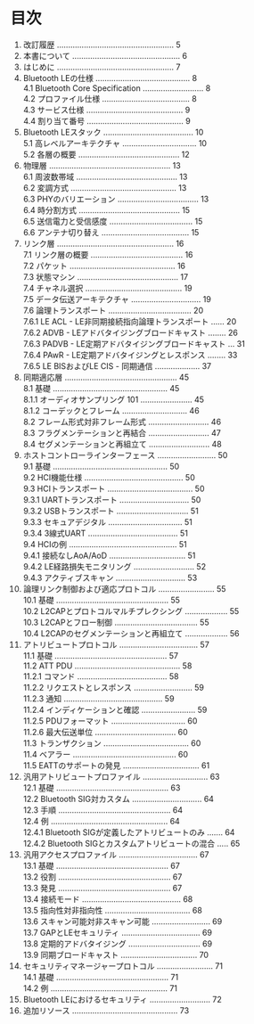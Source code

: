 # 目次  
1. 改訂履歴 .................................................... 5  
2. 本書について ................................................ 6  
3. はじめに .................................................... 7  
4. Bluetooth LEの仕様 .......................................... 8  
    4.1 Bluetooth Core Specification ........................... 8  
    4.2 プロファイル仕様 ....................................... 8  
    4.3 サービス仕様 ........................................... 9  
    4.4 割り当て番号 ........................................... 9  
5. Bluetooth LEスタック ........................................ 10  
    5.1 高レベルアーキテクチャ ................................. 10  
    5.2 各層の概要 ............................................. 12  
6. 物理層 ...................................................... 13  
    6.1 周波数帯域 ............................................. 13  
    6.2 変調方式 ............................................... 13  
    6.3 PHYのバリエーション .................................... 13  
    6.4 時分割方式 ............................................. 15  
    6.5 送信電力と受信感度 ..................................... 15  
    6.6 アンテナ切り替え ....................................... 15  
7. リンク層 .................................................... 16  
    7.1 リンク層の概要 ......................................... 16  
    7.2 パケット ............................................... 16  
    7.3 状態マシン ............................................. 17  
    7.4 チャネル選択 ........................................... 19  
    7.5 データ伝送アーキテクチャ ............................... 19  
    7.6 論理トランスポート ..................................... 20  
        7.6.1 LE ACL - LE非同期接続指向論理トランスポート ...... 20  
        7.6.2 ADVB - LEアドバタイジングブロードキャスト ........ 26  
        7.6.3 PADVB - LE定期アドバタイジングブロードキャスト ... 31  
        7.6.4 PAwR - LE定期アドバタイジングとレスポンス ........ 33  
        7.6.5 LE BISおよびLE CIS - 同期通信 .................... 37  
8. 同期適応層 .................................................. 45  
    8.1 基礎 ................................................... 45  
        8.1.1 オーディオサンプリング 101 ....................... 45  
        8.1.2 コーデックとフレーム ............................. 46  
    8.2 フレーム形式対非フレーム形式 ........................... 46  
    8.3 フラグメンテーションと再結合 ........................... 47  
    8.4 セグメンテーションと再組立て ........................... 48  
9. ホストコントローラインターフェース .......................... 50  
    9.1 基礎 ................................................... 50  
    9.2 HCI機能仕様 ............................................ 50  
    9.3 HCIトランスポート ...................................... 50  
        9.3.1 UARTトランスポート ............................... 50  
        9.3.2 USBトランスポート ................................ 51  
        9.3.3 セキュアデジタル ................................. 51  
        9.3.4 3線式UART ........................................ 51  
    9.4 HCIの例 ................................................ 51  
        9.4.1 接続なしAoA/AoD .................................. 51  
        9.4.2 LE経路損失モニタリング ........................... 52  
        9.4.3 アクティブスキャン ............................... 53  
10. 論理リンク制御および適応プロトコル ......................... 55  
    10.1 基礎 .................................................. 55  
    10.2 L2CAPとプロトコルマルチプレクシング ................... 55  
    10.3 L2CAPとフロー制御 ..................................... 55  
    10.4 L2CAPのセグメンテーションと再組立て ................... 56  
11. アトリビュートプロトコル ................................... 57  
    11.1 基礎 .................................................. 57  
    11.2 ATT PDU ............................................... 58  
        11.2.1 コマンド ........................................ 58  
        11.2.2 リクエストとレスポンス .......................... 59  
        11.2.3 通知 ............................................ 59  
        11.2.4 インディケーションと確認 ........................ 59  
        11.2.5 PDUフォーマット ................................. 60  
        11.2.6 最大伝送単位 .................................... 60  
    11.3 トランザクション ...................................... 60  
    11.4 ベアラー .............................................. 60  
    11.5 EATTのサポートの発見 .................................. 61  
12. 汎用アトリビュートプロファイル ............................. 63  
    12.1 基礎 .................................................. 63  
    12.2 Bluetooth SIG対カスタム ............................... 64  
    12.3 手順 .................................................. 64  
    12.4 例 .................................................... 64  
        12.4.1 Bluetooth SIGが定義したアトリビュートのみ ....... 64  
        12.4.2 Bluetooth SIGとカスタムアトリビュートの混合 ..... 65  
13. 汎用アクセスプロファイル ................................... 67  
    13.1 基礎 .................................................. 67  
    13.2 役割 .................................................. 67  
    13.3 発見 .................................................. 67  
    13.4 接続モード ............................................ 68  
    13.5 指向性対非指向性 ...................................... 68  
    13.6 スキャン可能対非スキャン可能 .......................... 69  
    13.7 GAPとLEセキュリティ ................................... 69  
    13.8 定期的アドバタイジング ................................ 69  
    13.9 同期ブロードキャスト .................................. 70  
14. セキュリティマネージャープロトコル ......................... 71  
    14.1 基礎 .................................................. 71  
    14.2 例 .................................................... 71  
16. Bluetooth LEにおけるセキュリティ ........................... 72  
17. 追加リソース ............................................... 73  